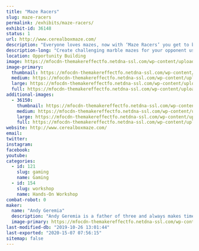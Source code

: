 ```yaml
---
title: "Maze Racers"
slug: maze-racers
permalink: /exhibits/maze-racers/
exhibit-id: 36148
status: 1
url: http://www.cerealboxmaze.com/
description: "Everyone loves mazes, now with ‘Maze Racers’ you get to build and race mazes! Build a marble maze, making it as challenging as possible because when you’re done building, you swap maze boards with your opponent, drop in a marble, and race!"
description-long: "Create challenging marble mazes for your opponent using magnetic foam walls. Once you've completed your tricky, swap maze boards with your opponent and race to see who can navigate their marble through the maze the quickest."
location: Opportunity Building
image: https://mfocdn-themakereffectfo.netdna-ssl.com/wp-content/uploads/2019/08/Maze-Racers.png
image-primary:
  thumbnail: https://mfocdn-themakereffectfo.netdna-ssl.com/wp-content/uploads/2019/08/Maze-Racers-150x150.png
  medium: https://mfocdn-themakereffectfo.netdna-ssl.com/wp-content/uploads/2019/08/Maze-Racers-300x214.png
  large: https://mfocdn-themakereffectfo.netdna-ssl.com/wp-content/uploads/2019/08/Maze-Racers.png
  full: https://mfocdn-themakereffectfo.netdna-ssl.com/wp-content/uploads/2019/08/Maze-Racers.png
additional-images:
  - 36150:
    thumbnail: https://mfocdn-themakereffectfo.netdna-ssl.com/wp-content/uploads/2019/08/Picture1-150x150.jpg
    medium: https://mfocdn-themakereffectfo.netdna-ssl.com/wp-content/uploads/2019/08/Picture1-300x190.jpg
    large: https://mfocdn-themakereffectfo.netdna-ssl.com/wp-content/uploads/2019/08/Picture1.jpg
    full: https://mfocdn-themakereffectfo.netdna-ssl.com/wp-content/uploads/2019/08/Picture1.jpg
website: http://www.cerealboxmaze.com/
email: 
twitter: 
instagram: 
facebook: 
youtube: 
categories:
  - id: 121
    slug: gaming
    name: Gaming
  - id: 154
    slug: workshop
    name: Hands-On Workshop
combat-robot: 0
maker:
  name: "Andy Geremia"
  description: "Andy Geremia is a father of three and always makes time to play games. He is sales engineer by day and a board game designer the rest of the time!"
  image-primary: https://mfocdn-themakereffectfo.netdna-ssl.com/wp-content/uploads/2019/08/Headshot-250x300.png
last-modified-db: "2019-10-26 13:01:44"
last-exported: "2020-15-07 07:56:15"
sitemap: false
---
```

